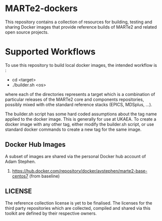 # MARTe2-dockers

This repository contains a collection of resources for building, testing and sharing Docker images
that provide reference builds of MARTe2 and related open source projects.

# Supported Workflows

To use this repository to build local docker images, the intended workflow is :

- cd \<target\>
- ./builder.sh \<os\>

where each of the directories represents a target which is a combination of particular releases of the
MARTe2 core and components repositories, possibly mixed with othe standard reference stacks (EPICS, MDSplus, ...).

The builder.sh script has some hard coded assumptions about the tag name applied to the docker image.
This is generally for use at UKAEA.  To create a docker image with any other tag, either modify the
builder.sh script, or use standard docker commands to create a new tag for the same image.

## Docker Hub Images

A subset of images are shared via the personal Docker hub account of Adam Stephen.

1. https://hub.docker.com/repository/docker/avstephen/marte2-base-centos7 (from baseline)


## LICENSE

The reference collection license is yet to be finalised.  The licenses for the third party repositories
which are collected, compiled and shared via this toolkit are defined by their respective owners.


